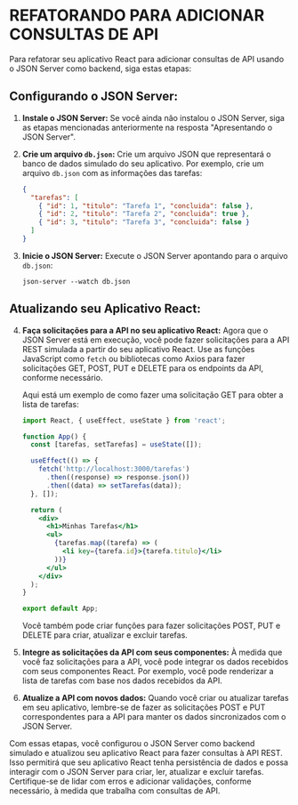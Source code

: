 # REFATORANDO PARA ADICIONAR CONSULTAS DE API
Para refatorar seu aplicativo React para adicionar consultas de API usando o JSON Server como backend, siga estas etapas:

## Configurando o JSON Server:
1. **Instale o JSON Server:**
   Se você ainda não instalou o JSON Server, siga as etapas mencionadas anteriormente na resposta "Apresentando o JSON Server".

2. **Crie um arquivo `db.json`:**
   Crie um arquivo JSON que representará o banco de dados simulado do seu aplicativo. Por exemplo, crie um arquivo `db.json` com as informações das tarefas:

   ```json
   {
     "tarefas": [
       { "id": 1, "titulo": "Tarefa 1", "concluida": false },
       { "id": 2, "titulo": "Tarefa 2", "concluida": true },
       { "id": 3, "titulo": "Tarefa 3", "concluida": false }
     ]
   }
   ```

3. **Inicie o JSON Server:**
   Execute o JSON Server apontando para o arquivo `db.json`:

   ```
   json-server --watch db.json
   ```

## Atualizando seu Aplicativo React:
4. **Faça solicitações para a API no seu aplicativo React:**
   Agora que o JSON Server está em execução, você pode fazer solicitações para a API REST simulada a partir do seu aplicativo React. Use as funções JavaScript como `fetch` ou bibliotecas como Axios para fazer solicitações GET, POST, PUT e DELETE para os endpoints da API, conforme necessário.

   Aqui está um exemplo de como fazer uma solicitação GET para obter a lista de tarefas:

   ```jsx
   import React, { useEffect, useState } from 'react';

   function App() {
     const [tarefas, setTarefas] = useState([]);

     useEffect(() => {
       fetch('http://localhost:3000/tarefas')
         .then((response) => response.json())
         .then((data) => setTarefas(data));
     }, []);

     return (
       <div>
         <h1>Minhas Tarefas</h1>
         <ul>
           {tarefas.map((tarefa) => (
             <li key={tarefa.id}>{tarefa.titulo}</li>
           ))}
         </ul>
       </div>
     );
   }

   export default App;
   ```

   Você também pode criar funções para fazer solicitações POST, PUT e DELETE para criar, atualizar e excluir tarefas.

5. **Integre as solicitações da API com seus componentes:**
   À medida que você faz solicitações para a API, você pode integrar os dados recebidos com seus componentes React. Por exemplo, você pode renderizar a lista de tarefas com base nos dados recebidos da API.

6. **Atualize a API com novos dados:**
   Quando você criar ou atualizar tarefas em seu aplicativo, lembre-se de fazer as solicitações POST e PUT correspondentes para a API para manter os dados sincronizados com o JSON Server.

Com essas etapas, você configurou o JSON Server como backend simulado e atualizou seu aplicativo React para fazer consultas à API REST. Isso permitirá que seu aplicativo React tenha persistência de dados e possa interagir com o JSON Server para criar, ler, atualizar e excluir tarefas. Certifique-se de lidar com erros e adicionar validações, conforme necessário, à medida que trabalha com consultas de API.